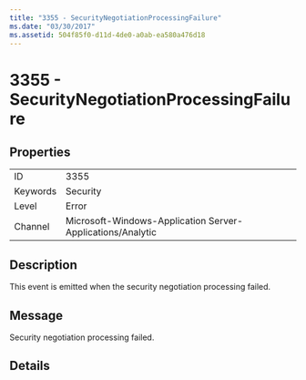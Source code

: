 ```yaml
---
title: "3355 - SecurityNegotiationProcessingFailure"
ms.date: "03/30/2017"
ms.assetid: 504f85f0-d11d-4de0-a0ab-ea580a476d18
---
```

# 3355 - SecurityNegotiationProcessingFailure
## Properties  


|||  
|-|-|  
|ID|3355|  
|Keywords|Security|  
|Level|Error|  
|Channel|Microsoft-Windows-Application Server-Applications/Analytic|  

## Description  
 This event is emitted when the security negotiation processing failed.  

## Message  
 Security negotiation processing failed.  

## Details
